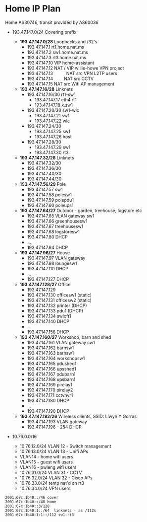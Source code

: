 # Home IP Plan

Home AS30746, transit provided by AS60036

* 193.47.147.0/24             Covering prefix
  * **193.47.147.0/28**           Loopbacks and /32's
    * 193.47.147.1            rt1.home.nat.ms
    * 193.47.147.2            sw1.home.nat.ms
    * 193.47.147.3            rt3.home.nat.ms
    * 193.47.147.10           VIP home-assistant
    * 193.47.147.12           NAT / VIP willie-howe VPN project
    * 193.47.147.13           NAT src VPN L2TP users
    * 193.47.147.14           NAT src CCTV
    * 193.47.147.15           NAT src Wifi AP management
  * **193.47.147.16/28**          Linknets
    * 193.47.147.16/30        rt1-sw1
      * 193.47.147.17         eth4.rt1
      * 193.47.147.18         x.sw1
    * 193.47.147.20/30        sw1-wlc
      * 193.47.147.21         sw1
      * 193.47.147.22         wlc
    * 193.47.147.24/30
      * 193.47.147.25         sw1
      * 193.47.147.26         host
    * 193.47.147.28/30
      * 193.47.147.29         sw1
      * 193.47.147.30         rt3
  * **193.47.147.32/28**          Linknets
    * 193.47.147.32/30
    * 193.47.147.36/30
    * 193.47.147.40/30
    * 193.47.147.44/30
  * **193.47.147.56/29**          Pole
    * 193.47.147.57           sw1
    * 193.47.147.58           polesw1
    * 193.47.147.59           polepdu1
    * 193.47.147.60           poleups1
  * **193.47.147.64/27**          Outdoor - garden, treehouse, logstore etc
    * 193.47.147.65           VLAN gateway sw1
    * 193.47.147.66           greenhousesw1
    * 193.47.147.67           treehousesw1
    * 193.47.147.68           logstoresw1
    * 193.47.147.80           DHCP
    * ...
    * 193.47.147.94           DHCP
  * **193.47.147.96/27**          House
    * 193.47.147.97           VLAN gateway
    * 193.47.147.98           loungesw1
    * 193.47.147.110          DHCP
    * ...
    * 193.47.147.127          DHCP
  * **193.47.147.128/27**         Office
    * 193.47.147.129 
    * 193.47.147.130          officesw1 (static)
    * 193.47.147.131          officesw2 (static)
    * 193.47.147.132          printer (DHCP)
    * 193.47.147.133          pdu1 (DHCP)
    * 193.47.147.134          swloft1
    * 193.47.147.140          DHCP
    * ...
    * 193.47.147.158          DHCP
  * **193.47.147.160/27**         Workshop, barn and shed
    * 193.47.147.161          VLAN gateway sw1
    * 193.47.147.162          barnsw1
    * 193.47.147.163          barnsw1
    * 193.47.147.164          workshopsw1
    * 193.47.147.165          pdushed1
    * 193.47.147.166          upsshed1
    * 193.47.147.167          pdubarn1
    * 193.47.147.168          upsbarn1
    * 193.47.147.169          pirelay1
    * 193.47.147.170          pirelay2
    * 193.47.147.171          cctvnvr1
    * 193.47.147.180          DHCP
    * ...
    * 193.47.147.190          DHCP
  * **193.47.147.192/26**         Wireless clients, SSID: Llwyn Y Gorras
    * 193.47.147.193          VLAN gateway
    * 193.47.147.196 - 254    DHCP

* 10.76.0.0/16
  * 10.76.12.0/24     VLAN 12 - Switch management
  * 10.76.13.0/24     VLAN 13 - Unifi APs
  * VLAN14 - home wifi users
  * VLAN15 - guest wifi users
  * VLAN16 - pwleng wifi users
  * 10.76.31.0/24     VLAN 31 - CCTV  
  * 10.76.32.0/24     VLAN 32 - Cisco APs
  * 10.76.33.0/24     temp nat'd on rt3
  * 10.76.34.0/24     VPN users


```
2001:67c:1b40::/46 cover
2001:67c:1b40::/48 home
2001:67c:1b40::3/128
2001:67c:1b40:1::/64  linknets - as /112s
2001:67c:1b40:1:1::/112 sw1-rt3

```
